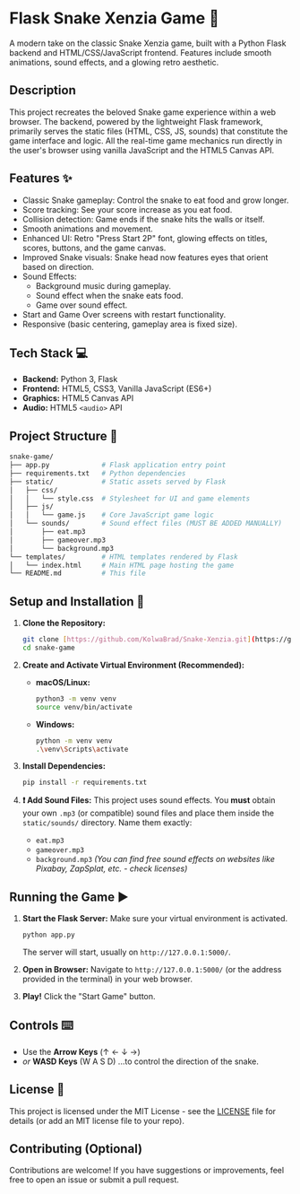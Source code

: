 # Flask Snake Xenzia Game 🐍

A modern take on the classic Snake Xenzia game, built with a Python Flask backend and HTML/CSS/JavaScript frontend. Features include smooth animations, sound effects, and a glowing retro aesthetic.

## Description

This project recreates the beloved Snake game experience within a web browser. The backend, powered by the lightweight Flask framework, primarily serves the static files (HTML, CSS, JS, sounds) that constitute the game interface and logic. All the real-time game mechanics run directly in the user's browser using vanilla JavaScript and the HTML5 Canvas API.

## Features ✨

* Classic Snake gameplay: Control the snake to eat food and grow longer.
* Score tracking: See your score increase as you eat food.
* Collision detection: Game ends if the snake hits the walls or itself.
* Smooth animations and movement.
* Enhanced UI: Retro "Press Start 2P" font, glowing effects on titles, scores, buttons, and the game canvas.
* Improved Snake visuals: Snake head now features eyes that orient based on direction.
* Sound Effects:
    * Background music during gameplay.
    * Sound effect when the snake eats food.
    * Game over sound effect.
* Start and Game Over screens with restart functionality.
* Responsive (basic centering, gameplay area is fixed size).

## Tech Stack 💻

* **Backend:** Python 3, Flask
* **Frontend:** HTML5, CSS3, Vanilla JavaScript (ES6+)
* **Graphics:** HTML5 Canvas API
* **Audio:** HTML5 `<audio>` API

## Project Structure 📁

```bash
snake-game/
├── app.py             # Flask application entry point
├── requirements.txt   # Python dependencies
├── static/            # Static assets served by Flask
│   ├── css/
│   │   └── style.css  # Stylesheet for UI and game elements
│   ├── js/
│   │   └── game.js    # Core JavaScript game logic
│   └── sounds/        # Sound effect files (MUST BE ADDED MANUALLY)
│       ├── eat.mp3
│       ├── gameover.mp3
│       └── background.mp3
└── templates/         # HTML templates rendered by Flask
│   └── index.html     # Main HTML page hosting the game
└── README.md          # This file
```
## Setup and Installation 🚀

1.  **Clone the Repository:**
    ```bash
    git clone [https://github.com/KolwaBrad/Snake-Xenzia.git](https://github.com/KolwaBrad/Snake-Xenzia.git)
    cd snake-game
    ```

2.  **Create and Activate Virtual Environment (Recommended):**
    * **macOS/Linux:**
        ```bash
        python3 -m venv venv
        source venv/bin/activate
        ```
    * **Windows:**
        ```bash
        python -m venv venv
        .\venv\Scripts\activate
        ```

3.  **Install Dependencies:**
    ```bash
    pip install -r requirements.txt
    ```

4.  **❗ Add Sound Files:**
    This project uses sound effects. You **must** obtain your own `.mp3` (or compatible) sound files and place them inside the `static/sounds/` directory. Name them exactly:
    * `eat.mp3`
    * `gameover.mp3`
    * `background.mp3`
    *(You can find free sound effects on websites like Pixabay, ZapSplat, etc. - check licenses)*

## Running the Game ▶️

1.  **Start the Flask Server:**
    Make sure your virtual environment is activated.
    ```bash
    python app.py
    ```
    The server will start, usually on `http://127.0.0.1:5000/`.

2.  **Open in Browser:**
    Navigate to `http://127.0.0.1:5000/` (or the address provided in the terminal) in your web browser.

3.  **Play!**
    Click the "Start Game" button.

## Controls ⌨️

* Use the **Arrow Keys** (↑ ← ↓ →)
* _or_ **WASD Keys** (W A S D)
    ...to control the direction of the snake.

## License 📜

This project is licensed under the MIT License - see the [LICENSE](LICENSE) file for details (or add an MIT license file to your repo).

## Contributing (Optional)

Contributions are welcome! If you have suggestions or improvements, feel free to open an issue or submit a pull request.